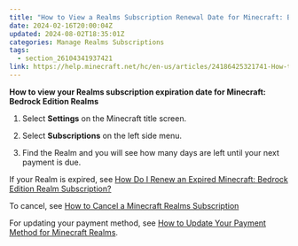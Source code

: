 ```yaml
---
title: "How to View a Realms Subscription Renewal Date for Minecraft: Bedrock Edition"
date: 2024-02-16T20:00:04Z
updated: 2024-08-02T18:35:01Z
categories: Manage Realms Subscriptions
tags:
  - section_26104341937421
link: https://help.minecraft.net/hc/en-us/articles/24186425321741-How-to-View-a-Realms-Subscription-Renewal-Date-for-Minecraft-Bedrock-Edition
---
```


**How to view your Realms subscription expiration date for Minecraft: Bedrock Edition Realms**

1.  Select **Settings** on the Minecraft title screen.

2.  Select **Subscriptions** on the left side menu.

3.  Find the Realm and you will see how many days are left until your next payment is due.

If your Realm is expired, see [How Do I Renew an Expired Minecraft: Bedrock Edition Realm Subscription?](./How-Do-I-Renew-an-Expired-Minecraft-Bedrock-Edition-Realm-Subscription.md)

To cancel, see [How to Cancel a Minecraft Realms Subscription](./How-Do-I-Cancel-a-Minecraft-Bedrock-Edition-Realms-Subscription.md)

For updating your payment method, see [How to Update Your Payment Method for Minecraft Realms](./How-to-Update-Your-Payment-Method-for-Minecraft-Realms.md).

